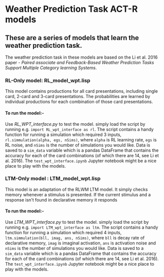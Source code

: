 # Weather Prediction Task ACT-R models

## These are a series of models that learn the weather prediction task. 

The weather prediction task in these models are based on the Li et al. 2016 paper -  *Paired associate and Feedback-Based Weather Prediction Tasks Support Multiple Category learning Systems*.

### RL-Only model: RL_model_wpt.lisp

This model contains productions for all card presentations, including single card, 2-card and 3-card presentations. The probabilities are learned by individual productions for each combination of those card presentations. 

#### To run the model:-

 Use  *RL_WPT_interface.py* to test the model. simply load the script by running e.g. `import RL_wpt_interface as rl`. 
 The script contains a handy function for running a simulation which required 3 inputs,  `rl.simmulation(alpha, egs, nSims)`, where `alpha` is RL learning rate, `egs` is RL noise, and `nSims` is the number of simulations you would like. 
 Data is saved to a `sim_data` variable which is a pandas DataFrame that contains the accuracy for each of the card combinations (of which there are 14, see Li et al. 2016). The `test_wpt_interface.ipynb` Jupyter notebook might be a nice place to play with the models. 
 
 
### LTM-Only model : LTM_model_wpt.lisp 

This model is an adaptation of the RLWM LTM model. It simply checks memory whenever a stimulus is presented. If the current stimulus and a response isn't found in declarative memory it responds

#### To run the model:-

 Use  *LTM_WPT_interface.py* to test the model. simply load the script by running e.g. `import LTM_wpt_interface as ltm`. 
 The script contains a handy function for running a simulation which required 4 inputs,  `ltm.simmulation(bll, imag, ans, nSims)`, where `bll` is decay rate of declarative memory, `imag` is imaginal activation, `ans` is activation noise and `nSims` is the number of simulations you would like. 
 Data is saved to a `sim_data` variable which is a pandas DataFrame that contains the accuracy for each of the card combinations (of which there are 14, see Li et al. 2016). The `test_wpt_interface.ipynb` Jupyter notebook might be a nice place to play with the models. 
